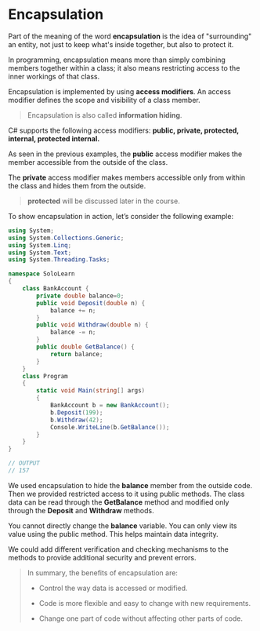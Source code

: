 # Encapsulation 
Part of the meaning of the word **encapsulation** is the idea of "surrounding" an entity, not just to keep what's inside together, but also to protect it.

In programming, encapsulation means more than simply combining members together within a class; it also means restricting access to the inner workings of that class.

Encapsulation is implemented by using **access modifiers**. An access modifier defines the scope and visibility of a class member.

> Encapsulation is also called **information hiding**.

C# supports the following access modifiers: **public, private, protected, internal, protected internal.**

As seen in the previous examples, the **public** access modifier makes the member accessible from the outside of the class. 

The **private** access modifier makes members accessible only from within the class and hides them from the outside.

> **protected** will be discussed later in the course.

To show encapsulation in action, let’s consider the following example: 

```cs
using System;
using System.Collections.Generic;
using System.Linq;
using System.Text;
using System.Threading.Tasks;

namespace SoloLearn
{
    class BankAccount {
        private double balance=0;
        public void Deposit(double n) {
            balance += n;
        }
        public void Withdraw(double n) {
            balance -= n;
        }
        public double GetBalance() {
            return balance;
        }
    }
    class Program
    {
        static void Main(string[] args)
        {
            BankAccount b = new BankAccount();
            b.Deposit(199);
            b.Withdraw(42);
            Console.WriteLine(b.GetBalance());
        }
    }
}

// OUTPUT
// 157
```

We used encapsulation to hide the **balance** member from the outside code. Then we provided restricted access to it using public methods. The class data can be read through the **GetBalance** method and modified only through the **Deposit** and **Withdraw** methods.

You cannot directly change the **balance** variable. You can only view its value using the public method. This helps maintain data integrity.

We could add different verification and checking mechanisms to the methods to provide additional security and prevent errors.

> In summary, the benefits of encapsulation are:
>
> - Control the way data is accessed or modified.
>
> - Code is more flexible and easy to change with new requirements.
>
> - Change one part of code without affecting other parts of code.

